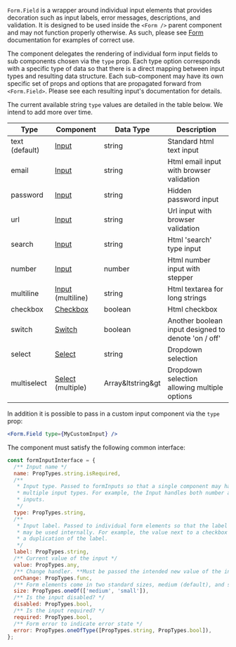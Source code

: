 `Form.Field` is a wrapper around individual input elements that provides decoration such as input labels, error messages, descriptions, and validation. It is designed to be used inside the `<Form />` parent component and may not function properly otherwise. As such, please see [Form](#form) documentation for examples of correct use.

The component delegates the rendering of individual form input fields to sub components chosen via the `type` prop. Each type option corresponds with a specific type of data so that there is a direct mapping between input types and resulting data structure. Each sub-component may have its own specific set of props and options that are propagated forward from `<Form.Field>`. Please see each resulting input's documentation for details.

The current available string `type` values are detailed in the table below. We intend to add more over time.

| Type           | Component                    | Data Type         | Description                                         |
| -------------- | ---------------------------- | ----------------- | --------------------------------------------------- |
| text (default) | [Input](#input)              | string            | Standard html text input                            |
| email          | [Input](#input)              | string            | Html email input with browser validation            |
| password       | [Input](#input)              | string            | Hidden password input                               |
| url            | [Input](#input)              | string            | Url input with browser validation                   |
| search         | [Input](#input)              | string            | Html 'search' type input                            |
| number         | [Input](#input)              | number            | Html number input with stepper                      |
| multiline      | [Input](#input) (multiline)  | string            | Html textarea for long strings                      |
| checkbox       | [Checkbox](#checkbox)        | boolean           | Html checkbox                                       |
| switch         | [Switch](#switch)            | boolean           | Another boolean input designed to denote 'on / off' |
| select         | [Select](#select)            | string            | Dropdown selection                                  |
| multiselect    | [Select](#select) (multiple) | Array&ltstring&gt | Dropdown selection allowing multiple options        |

In addition it is possible to pass in a custom input component via the `type` prop:

```jsx static
<Form.Field type={MyCustomInput} />
```

The component must satisfy the following common interface:

```js static
const formInputInterface = {
  /** Input name */
  name: PropTypes.string.isRequired,
  /**
   * Input type. Passed to formInputs so that a single component may handle
   * multiple input types. For example, the Input handles both number and text
   * inputs.
   */
  type: PropTypes.string,
  /**
   * Input label. Passed to individual form elements so that the label value
   * may be used internally. For example, the value next to a checkbox will be
   * a duplication of the label.
   */
  label: PropTypes.string,
  /** Current value of the input */
  value: PropTypes.any,
  /** Change handler. **Must be passed the intended new value of the input** */
  onChange: PropTypes.func,
  /** Form elements come in two standard sizes, medium (default), and small */
  size: PropTypes.oneOf(['medium', 'small']),
  /** Is the input disabled? */
  disabled: PropTypes.bool,
  /** Is the input required? */
  required: PropTypes.bool,
  /** Form error to indicate error state */
  error: PropTypes.oneOfType([PropTypes.string, PropTypes.bool]),
};
```
